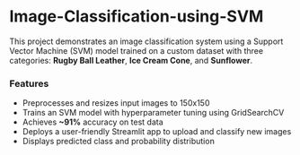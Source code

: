 # Image-Classification-using-SVM

This project demonstrates an image classification system using a Support Vector Machine (SVM) model trained on a custom dataset with three categories: **Rugby Ball Leather**, **Ice Cream Cone**, and **Sunflower**.

### Features
- Preprocesses and resizes input images to 150x150
- Trains an SVM model with hyperparameter tuning using GridSearchCV
- Achieves **~91%** accuracy on test data
- Deploys a user-friendly Streamlit app to upload and classify new images
- Displays predicted class and probability distribution
